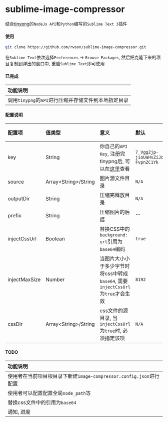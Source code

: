 # sublime-image-compressor

结合[tinypng](https://tinypng.com/)的`NodeJs API`和`Python`编写的`Sublime Text 3`插件

#### 使用

```bash
git clone https://github.com/rwson/sublime-image-compressor.git
```

在`Sublime Text`依次选择`Preferences` -> `Browse Packages`, 然后把克隆下来的项目复制到弹出的窗口中, 重启`Sublime Text`即可使用

#### 已完成

| 功能说明 |
| :------|
| 调用`tinypng`的`API`进行压缩并存储文件到本地指定目录 |

#### 配置说明

| 配置项 | 值类型 | 意义 | 默认 | 必填 |
| :------| :------ | :------ | :------ | :------ |
| key | String | 你自己的`API Key`, 注册完tinypng后, 可以在[这里](https://tinypng.com/dashboard/developers)查看 | `7_VggZjp-jioUaHvZiJqVD-FvpnZC1Yk` | 是 |
| source | Array&lt;String&gt;/String | 图片源文件目录 | `N/A` | 是 |
| outputDir | String | 压缩完释放目录 | `N/A` | 是 |
| prefix | String | 压缩图片的后缀 | `""` | 否 |
| injectCssUrl | Boolean | 替换CSS中的`background: url`引用为`base64`编码 | `true` | 否 |
| injectMaxSize | Number | 当图片大小小于多少字节时将css中转成`base64`, 需要`injectCssUrl`为`true`才会生效 | `8192` | 否 |
| cssDir | Array&lt;String&gt;/String | css文件的源目录, 当`injectCssUrl`为`true`时, 必须指定该项 | `N/A` | 否 |

#### TODO

| 功能说明 |
| :------|
| 使用者在当前项目根目录下新建`image-compressor.config.json`进行配置 |
| 使用者可以配置配置全局`node_path`等 |
| 替换css文件中的引用为`base64` |
| 通知, 进度 |
